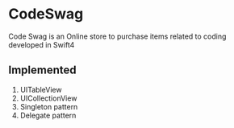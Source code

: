 # CodeSwag
Code Swag is an Online store to purchase items related to coding developed in Swift4

Implemented
-----------------
1. UITableView
2. UICollectionView
3. Singleton pattern
4. Delegate pattern
